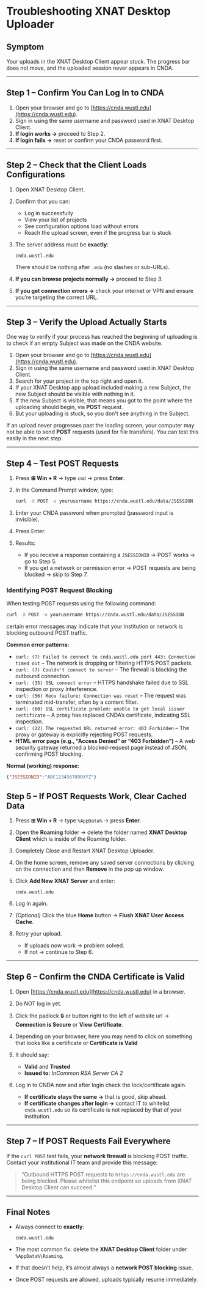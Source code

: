 # Troubleshooting XNAT Desktop Uploader

## **Symptom**

Your uploads in the XNAT Desktop Client appear *stuck*.
The progress bar does not move, and the uploaded session never appears in CNDA.

---

## **Step 1 – Confirm You Can Log In to CNDA**

1. Open your browser and go to [https://cnda.wustl.edu](https://cnda.wustl.edu).
2. Sign in using the same username and password used in XNAT Desktop Client.
3. **If login works →** proceed to Step 2.
4. **If login fails →** reset or confirm your CNDA password first.

---

## **Step 2 – Check that the Client Loads Configurations**

1. Open XNAT Desktop Client.
2. Confirm that you can:

   * Log in successfully
   * View your list of projects
   * See configuration options load without errors
   * Reach the upload screen, even if the progress bar is stuck
3. The server address must be **exactly**:

   ```
   cnda.wustl.edu
   ```

   There should be nothing after `.edu` (no slashes or sub-URLs).
4. **If you can browse projects normally →** proceed to Step 3.
5. **If you get connection errors →** check your internet or VPN and ensure you’re targeting the correct URL.

---

## **Step 3 – Verify the Upload Actually Starts**

One way to verify if your process has reached the beginning of uploading is to check if an empty Subject was made on the CNDA website.

1. Open your browser and go to [https://cnda.wustl.edu](https://cnda.wustl.edu).
2. Sign in using the same username and password used in XNAT Desktop Client.
3. Search for your project in the top right and open it.
4. If your XNAT Desktop app upload included making a new Subject, the new Subject should be visible with nothing in it.
5. If the new Subject is visible, that means you got to the point where the uploading should begin, via **POST** request.
6. But your uploading is stuck, so you don't see anything in the Subject.

If an upload never progresses past the loading screen, your computer may not be able to send **POST** requests (used for file transfers).
You can test this easily in the next step.

---

## **Step 4 – Test POST Requests**

1. Press **⊞ Win + R** → type `cmd` → press **Enter**.
2. In the Command Prompt window, type:

   ```bash
   curl -X POST -u yourusername https://cnda.wustl.edu/data/JSESSION
   ```
3. Enter your CNDA password when prompted (password input is invisible).
4. Press Enter.
5. Results:

   * If you receive a response containing a `JSESSIONID` → POST works → go to Step 5.
   * If you get a network or permission error → POST requests are being blocked → skip to Step 7.

### **Identifying POST Request Blocking**

When testing POST requests using the following command:

```bash
curl -X POST -u yourusername https://cnda.wustl.edu/data/JSESSION
```

certain error messages may indicate that your institution or network is blocking outbound POST traffic.

**Common error patterns:**

* `curl: (7) Failed to connect to cnda.wustl.edu port 443: Connection timed out` – The network is dropping or filtering HTTPS POST packets.
* `curl: (7) Couldn't connect to server` – The firewall is blocking the outbound connection.
* `curl: (35) SSL connect error` – HTTPS handshake failed due to SSL inspection or proxy interference.
* `curl: (56) Recv failure: Connection was reset` – The request was terminated mid-transfer, often by a content filter.
* `curl: (60) SSL certificate problem: unable to get local issuer certificate` – A proxy has replaced CNDA’s certificate, indicating SSL inspection.
* `curl: (22) The requested URL returned error: 403 Forbidden` – The proxy or gateway is explicitly rejecting POST requests.
* **HTML error page (e.g., “Access Denied” or “403 Forbidden”)** – A web security gateway returned a blocked-request page instead of JSON, confirming POST blocking.

**Normal (working) response:**

```json
{"JSESSIONID":"ABC1234567890XYZ"}
```
## **Step 5 – If POST Requests Work, Clear Cached Data**

1. Press **⊞ Win + R** → type `%AppData%` → press **Enter**.
2. Open the **Roaming** folder → delete the folder named **XNAT Desktop Client** which is inside of the Roaming folder.
3. Completely Close and Restart XNAT Desktop Uploader.
4. On the home screen, remove any saved server connections by clicking on the connection and then **Remove** in the pop up window.
5. Click **Add New XNAT Server** and enter:

   ```
   cnda.wustl.edu
   ```
6. Log in again.
7. *(Optional)* Click the blue **Home** button → **Flush XNAT User Access Cache**.
8. Retry your upload.

   * If uploads now work → problem solved.
   * If not → continue to Step 6.

---

## **Step 6 – Confirm the CNDA Certificate is Valid**

1. Open [https://cnda.wustl.edu](https://cnda.wustl.edu) in a browser.
2. Do NOT log in yet.
3. Click the padlock 🔒 or button right to the left of website url → **Connection is Secure** or **View Certificate**.
4. Depending on your browser, here you may need to click on something that looks like a certificate or **Certificate is Valid**
5. It should say:

   * **Valid** and **Trusted**
   * **Issued to:** *InCommon RSA Server CA 2*
6. Log in to CNDA now and after login check the lock/certificate again.

   * **If certificate stays the same →** that is good, skip ahead.
   * **If certificate changes after login →** contact IT to whitelist `cnda.wustl.edu` so its certificate is not replaced by that of your institution.

---

## **Step 7 – If POST Requests Fail Everywhere**

If the `curl POST` test fails, your **network firewall** is blocking POST traffic.
Contact your institutional IT team and provide this message:

> “Outbound HTTPS POST requests to `https://cnda.wustl.edu` are being blocked.
> Please whitelist this endpoint so uploads from XNAT Desktop Client can succeed.”

---

## **Final Notes**

* Always connect to **exactly**:

  ```
  cnda.wustl.edu
  ```
* The most common fix: delete the **XNAT Desktop Client** folder under
  `%AppData%\Roaming`.
* If that doesn’t help, it’s almost always a **network POST blocking** issue.
* Once POST requests are allowed, uploads typically resume immediately.


